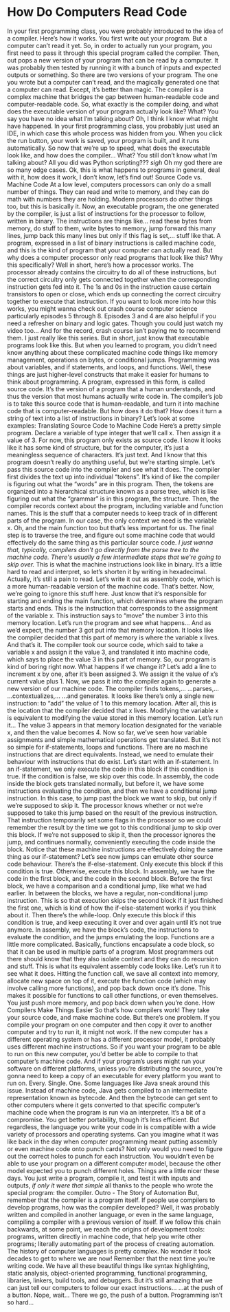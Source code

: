 # How Do Computers Read Code
In your first programming class, you were probably introduced to the idea of a compiler.
Here’s how it works.
You first write out your program.
But a computer can’t read it yet.
So, in order to actually run your program,
you first need to pass it through this special program called the compiler.
Then, out pops a new version of your program that can be read by a computer.
It was probably then tested by running it with a bunch of inputs and expected outputs or something.
So there are two versions of your program.
The one you wrote but a computer can’t read, and the magically generated one that a computer can read.
Except, it’s better than magic.
The compiler is a complex machine that bridges the gap between
human-readable code and computer-readable code.
So, what exactly is the compiler doing,
and what does the executable version of your program actually look like?
What?
You say you have no idea what I’m talking about?
Oh, I think I know what might have happened.
In your first programming class, you probably just used an IDE,
in which case this whole process was hidden from you.
When you click the run button, your work is saved, your program is built,
and it runs automatically.
So now that we’re up to speed, what does the executable look like, and how does the compiler…
What?
You still don’t know what I’m talking about?
All you did was Python scripting???
*sigh* Oh my god there are so many edge cases.
Ok, this is what happens to programs in general, deal with it, how does it work,
I don’t know, let’s find out!
Source Code vs. Machine Code
At a low level, computers processors can only do a small number of things.
They can read and write to memory, and they can do math with numbers they are holding.
Modern processors do other things too, but this is basically it.
Now, an executable program, the one generated by the compiler, is just a list of instructions
for the processor to follow, written in binary.
The instructions are things like… read these bytes from memory, do stuff to them,
write bytes to memory, jump forward this many lines, jump back this many lines but only if this flag is set,…
stuff like that.
A program, expressed in a list of binary instructions is called machine code,
and this is the kind of program that your computer can actually read.
But why does a computer processor only read programs that look like this?
Why this specifically?
Well in short, here’s how a processor works.
The processor already contains the circuitry to do all of these instructions,
but the correct circuitry only gets connected together when the corresponding instruction gets fed into it.
The 1s and 0s in the instruction cause certain transistors to open or close, which ends up
connecting the correct circuitry together to execute that instruction.
If you want to look more into how this works, you might wanna check out crash course computer science
particularly episodes 5 through 8.
Episodes 3 and 4 are also helpful if you need a refresher on binary and logic gates.
Though you could just watch my video too…
And for the record, crash course isn’t paying me to recommend them.
I just really like this series.
But in short, just know that executable programs look like this.
But when you learned to program, you didn’t need know anything about these complicated
machine code things like memory management, operations on bytes, or conditional jumps.
Programming was about variables, and if statements, and loops, and functions.
Well, these things are just higher-level constructs
that make it easier for humans to think about programming.
A program, expressed in this form, is called source code.
It’s the version of a program that a human understands,
and thus the version that most humans actually write code in.
The compiler’s job is to take this source code that is human-readable,
and turn it into machine code that is computer-readable.
But how does it do that?
How does it turn a string of text into a list of instructions in binary?
Let’s look at some examples:
Translating Source Code to Machine Code
Here’s a pretty simple program.
Declare a variable of type integer that we’ll call x.
Then assign it a value of 3.
For now, this program only exists as source code.
I know it looks like it has some kind of structure, but for the computer,
it’s just a meaningless sequence of characters.
It’s just text.
And I know that this program doesn’t really do anything useful, but we’re starting simple.
Let’s pass this source code into the compiler and see what it does.
The compiler first divides the text up into individual “tokens”.
It’s kind of like the compiler is figuring out what the “words” are in this program.
Then, the tokens are organized into a hierarchical structure known as a parse tree, which is
like figuring out what the “grammar” is in this program, the structure.
Then, the compiler records context about the program, including variable and function names.
This is the stuff that a computer needs to keep track of in different parts of the program.
In our case, the only context we need is the variable x.
Oh, and the main function too but that’s less important for us.
The final step is to traverse the tree, and figure out some machine code that would effectively
do the same thing as this particular source code.
*I just wanna that, typically, compilers don't go directly from the parse tree to the machine code.
There's usually a few intermediate steps that we're going to skip over.*
This is what the machine instructions look like in binary.
It’s a little hard to read and interpret, so let’s shorten it by writing in hexadecimal.
Actually, it’s still a pain to read.
Let’s write it out as assembly code, which is a more human-readable version of the machine code.
That’s better.
Now, we’re going to ignore this stuff here.
Just know that it’s responsible for starting and ending the main function, which determines
where the program starts and ends.
This is the instruction that corresponds to the assignment of the variable x.
This instruction says to “move” the number 3 into this memory location.
Let’s run the program and see what happens…
And as we’d expect, the number 3 got put into that memory location.
It looks like the compiler decided that this part of memory is where the variable x lives.
And that’s it.
The compiler took our source code, which said to take a variable x and assign it the value 3,
and translated it into machine code, which says to place the value 3 in this part of memory.
So, our program is kind of boring right now.
What happens if we change it?
Let’s add a line to increment x by one, after it’s been assigned 3.
We assign it the value of x’s current value plus 1.
Now, we pass it into the compiler again to generate a new version of our machine code.
The compiler finds tokens,...
...parses,...
...contextualizes,...
...and generates.
It looks like there’s only a single new instruction: to “add” the value of 1 to
this memory location.
After all, this is the location that the compiler decided that x lives.
Modifying the variable x is equivalent to modifying the value stored in this memory location.
Let’s run it…
The value 3 appears in that memory location designated for the variable x,
and then the value becomes 4.
Now so far, we’ve seen how variable assignments and simple mathematical operations get translated.
But it’s not so simple for if-statements, loops and functions.
There are no machine instructions that are direct equivalents.
Instead, we need to emulate their behaviour with instructions that do exist.
Let’s start with an if-statement.
In an if-statement, we only execute the code in this block if this condition is true.
If the condition is false, we skip over this code.
In assembly, the code inside the block gets translated normally, but before it, we have
some instructions evaluating the condition, and then we have a conditional jump instruction.
In this case, to jump past the block we want to skip, but only if we’re supposed to skip it.
The processor knows whether or not we’re supposed to take this jump based on the result
of the previous instruction.
That instruction temporarily set some flags in the processor so we could remember the
result by the time we got to this conditional jump to skip over this block.
If we’re not supposed to skip it, then the processor ignores the jump, and continues normally,
conveniently executing the code inside the block.
Notice that these machine instructions are effectively doing the same thing as our if-statement?
Let’s see now jumps can emulate other source code behaviour.
There’s the if-else-statement.
Only execute this block if this condition is true.
Otherwise, execute this block.
In assembly, we have the code in the first block, and the code in the second block.
Before the first block, we have a comparison and a conditional jump, like what we had earlier.
In between the blocks, we have a regular, non-conditional jump instruction.
This is so that execution skips the second block if it just finished the first one,
which is kind of how the if-else-statement works if you think about it.
Then there’s the while-loop.
Only execute this block if this condition is true, and keep executing it over and over
again until it’s not true anymore.
In assembly, we have the block’s code, the instructions to evaluate the condition, and
the jumps emulating the loop.
Functions are a little more complicated.
Basically, functions encapsulate a code block, so that it can be used in multiple parts of a program.
Most programmers out there should know that they also isolate context
and they can do recursion and stuff.
This is what its equivalent assembly code looks like.
Let’s run it to see what it does.
Hitting the function call, we save all context into memory, allocate new space on top of it,
execute the function code (which may involve calling more functions), and pop back down once it’s done.
This makes it possible for functions to call other functions, or even themselves.
You just push more memory, and pop back down when you’re done.
How Compilers Make Things Easier
So that’s how compilers work!
They take your source code, and make machine code.
But there’s one problem.
If you compile your program on one computer and then copy it over to another computer
and try to run it, it might not work.
If the new computer has a different operating system or has a different processor model,
it probably uses different machine instructions.
So if you want your program to be able to run on this new computer, you'd better be
able to compile to that computer’s machine code.
And if your program’s users might run your software on different platforms,
unless you’re distributing the source, you’re gonna need to keep a copy of an executable for
every platform you want to run on.
Every.
Single.
One.
Some languages like Java sneak around this issue.
Instead of machine code, Java gets compiled to an intermediate representation known as bytecode.
And then the bytecode can get sent to other computers where it gets converted to that
specific computer’s machine code when the program is run via an interpreter.
It’s a bit of a compromise.
You get better portability, though it’s less efficient.
But regardless, the language you write your code in is compatible with a wide variety
of processors and operating systems.
Can you imagine what it was like back in the day when computer programming meant putting
assembly or even machine code onto punch cards?
Not only would you need to figure out the correct holes to punch for each instruction.
You wouldn’t even be able to use your program on a different computer model,
because the other model expected you to punch different holes.
Things are a little nicer these days.
You just write a program, compile it, and test it with inputs and outputs,
*if only it were that simple*
all thanks to the people who wrote the special program: the compiler.
Outro - The Story of Automation
But, remember that the compiler is a program itself.
If people use compilers to develop programs, how was the compiler developed?
Well, it was probably written and compiled in another language, or even in the same language,
compiling a compiler with a previous version of itself.
If we follow this chain backwards, at some point, we reach the origins of development tools:
programs, written directly in machine code, that help you write other programs;
literally automating part of the process of creating automation.
The history of computer languages is pretty complex.
No wonder it took decades to get to where we are now!
Remember that the next time you’re writing code.
We have all these beautiful things like syntax highlighting, static analysis, object-oriented
programming, functional programming, libraries, linkers, build tools, and debuggers.
But it’s still amazing that we can just tell our computers to follow our exact instructions...
...at the push of a button.
Nope, wait…
There we go, the push of a button.
Programming isn’t so hard…